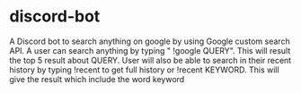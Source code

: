 # discord-bot
A Discord bot to search anything on google by using Google custom search API. A user can search anything by typing " !google QUERY".  This will result the top 5 result about QUERY. User will also be able to search in their recent history by typing !recent to get full history or !recent KEYWORD. This will give the result which include the word keyword
